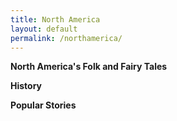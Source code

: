 ```yaml
---
title: North America
layout: default
permalink: /northamerica/
---
```

**North America's Folk and Fairy Tales**

**History**

**Popular Stories**
